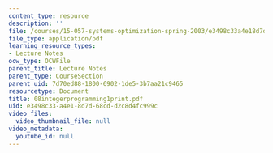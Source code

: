 ```yaml
---
content_type: resource
description: ''
file: /courses/15-057-systems-optimization-spring-2003/e3498c33a4e18d7d68cdd2c8d4fc999c_08integerprogramming1print.pdf
file_type: application/pdf
learning_resource_types:
- Lecture Notes
ocw_type: OCWFile
parent_title: Lecture Notes
parent_type: CourseSection
parent_uid: 7d70ed88-1800-6902-1de5-3b7aa21c9465
resourcetype: Document
title: 08integerprogramming1print.pdf
uid: e3498c33-a4e1-8d7d-68cd-d2c8d4fc999c
video_files:
  video_thumbnail_file: null
video_metadata:
  youtube_id: null
---
```

